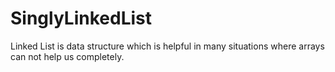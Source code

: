 # SinglyLinkedList
Linked List is data structure which is helpful in many situations where arrays can not help us completely.
